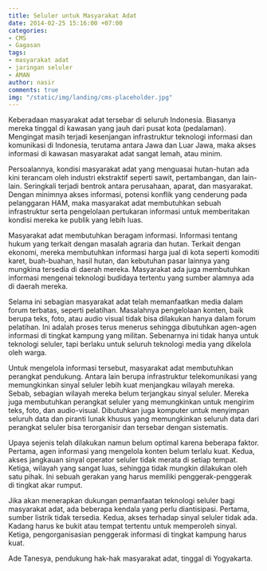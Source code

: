 ```yaml
---
title: Seluler untuk Masyarakat Adat
date: 2014-02-25 15:16:00 +07:00
categories:
- CMS
- Gagasan
tags:
- masyarakat adat
- jaringan seluler
- AMAN
author: nasir
comments: true
img: "/static/img/landing/cms-placeholder.jpg"
---
```


Keberadaan masyarakat adat tersebar di seluruh Indonesia. Biasanya mereka tinggal di kawasan yang jauh dari pusat kota (pedalaman). Mengingat masih terjadi kesenjangan infrastruktur teknologi informasi dan komunikasi di Indonesia, terutama antara Jawa dan Luar Jawa, maka akses informasi di kawasan masyarakat adat sangat lemah, atau minim.

Persoalannya, kondisi masyarakat adat yang menguasai hutan-hutan ada kini terancam oleh industri ekstraktif seperti sawit, pertambangan, dan lain-lain. Seringkali terjadi bentrok antara perusahaan, aparat, dan masyarakat. Dengan minimnya akses informasi, potensi konflik yang cenderung pada pelanggaran HAM, maka masyarakat adat membutuhkan sebuah infrastruktur serta pengelolaan pertukaran informasi untuk memberitakan kondisi mereka ke publik yang lebih luas.

Masyarakat adat membutuhkan beragam informasi. Informasi tentang hukum yang terkait dengan masalah agraria dan hutan. Terkait dengan ekonomi, mereka membutuhkan informasi harga jual di kota seperti komoditi karet, buah-buahan, hasil hutan, dan kebutuhan pasar lainnya yang mungkina tersedia di daerah mereka. Masyarakat ada juga membutuhkan informasi mengenai teknologi budidaya tertentu yang sumber alamnya ada di daerah mereka.

Selama ini sebagian masyarakat adat telah memanfaatkan media dalam forum terbatas, seperti pelatihan. Masalahnya pengelolaan konten, baik berupa teks, foto, atau audio visual tidak bisa dilakukan hanya dalam forum pelatihan. Ini adalah proses terus menerus sehingga dibutuhkan agen-agen informasi di tingkat kampung yang militan. Sebenarnya ini tidak hanya untuk teknologi seluler, tapi berlaku untuk seluruh teknologi media yang dikelola oleh warga.

Untuk mengelola informasi tersebut, masyarakat adat membutuhkan perangkat pendukung. Antara lain berupa infrastruktur telekomunikasi yang memungkinkan sinyal seluler lebih kuat menjangkau wilayah mereka. Sebab, sebagian wilayah mereka belum terjangkau sinyal seluler. Mereka juga membutuhkan perangkat seluler yang memungkinkan untuk mengirim teks, foto, dan audio-visual. Dibutuhkan juga komputer untuk menyimpan seluruh data dan piranti lunak khusus yang memungkinkan seluruh data dari perangkat seluler bisa terorganisir dan tersebar dengan sistematis.

Upaya sejenis telah dilakukan namun belum optimal karena beberapa faktor. Pertama, agen informasi yang mengelola konten belum terlalu kuat. Kedua, akses jangkauan sinyal operator seluler tidak merata di setiap tempat. Ketiga, wilayah yang sangat luas, sehingga tidak mungkin dilakukan oleh satu pihak. Ini sebuah gerakan yang harus memiliki penggerak-penggerak di tingkat akar rumput.

Jika akan menerapkan dukungan pemanfaatan teknologi seluler bagi masyarakat adat, ada beberapa kendala yang perlu diantisipasi. Pertama, sumber listrik tidak tersedia. Kedua, akses terhadap sinyal seluler tidak ada. Kadang harus ke bukit atau tempat tertentu untuk memperoleh sinyal. Ketiga, pengorganisasian penggerak informasi di tingkat kampung harus kuat.

Ade Tanesya, pendukung hak-hak masyarakat adat, tinggal di Yogyakarta.